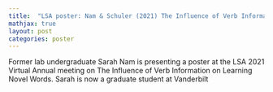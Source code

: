 ```yaml
---
title:  "LSA poster: Nam & Schuler (2021) The Influence of Verb Information on Learning Novel Words"
mathjax: true
layout: post
categories: poster
---
```



Former lab undergraduate Sarah Nam is presenting a poster at the LSA 2021 Virtual Annual meeting on The Influence of Verb Information on Learning Novel Words. Sarah is now a graduate student at Vanderbilt 
